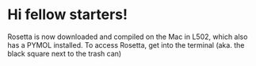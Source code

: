 # Hi fellow starters!
Rosetta is now downloaded and compiled on the Mac in L502, which also has a PYMOL installed. To access Rosetta, get into the terminal (aka. the black square next to the trash can)
